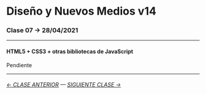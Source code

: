 # Diseño y Nuevos Medios v14 

### Clase 07 → 28/04/2021

- - - - - - - - - 

#### HTML5 + CSS3 + otras bibliotecas de JavaScript

Pendiente

- - - - - - - 

###### [← CLASE ANTERIOR](https://github.com/profesorfaco/dno037-2021/tree/main/clase-06) — [SIGUIENTE CLASE →](https://github.com/profesorfaco/dno037-2021/tree/main/clase-08)
